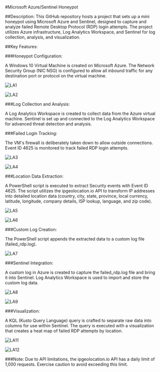#Microsoft Azure/Sentinel Honeypot

##Description:
This GitHub repository hosts a project that sets up a mini honeypot using Microsoft Azure and Sentinel, designed to capture and analyze failed Remote Desktop Protocol (RDP) login attempts. The project utilizes Azure infrastructure, Log Analytics Workspace, and Sentinel for log collection, analysis, and visualization.

##Key Features:

###Honeypot Configuration:

A Windows 10 Virtual Machine is created on Microsoft Azure.
The Network Security Group (NIC NSG) is configured to allow all inbound traffic for any destination port or protocol on the virtual machine.

![LA1](https://github.com/DrewCrouch1/Sentinel-Live-Attack-Lab/assets/158229796/051967e2-443a-41dc-9b27-ba4f60c694e3)

![LA2](https://github.com/DrewCrouch1/Sentinel-Live-Attack-Lab/assets/158229796/c0b86fb6-c0b2-49ac-a312-b64622a62795)


###Log Collection and Analysis:

A Log Analytics Workspace is created to collect data from the Azure virtual machine.
Sentinel is set up and connected to the Log Analytics Workspace for advanced threat detection and analysis.

###Failed Login Tracking:

The VM's firewall is deliberately taken down to allow outside connections.
Event ID 4625 is monitored to track failed RDP login attempts.

![LA3](https://github.com/DrewCrouch1/Sentinel-Live-Attack-Lab/assets/158229796/ab9c7eef-a75a-4a8a-b30c-6724221b2334)

![LA4](https://github.com/DrewCrouch1/Sentinel-Live-Attack-Lab/assets/158229796/67a6ec45-c4d9-4b0f-85c6-7b0f3e69f1a7)


###Location Data Extraction:

A PowerShell script is executed to extract Security events with Event ID 4625.
The script utilizes the ipgeolocation.io API to transform IP addresses into detailed location data (country, city, state, province, local currency, latitude, longitude, company details, ISP lookup, language, and zip code).

![LA5](https://github.com/DrewCrouch1/Sentinel-Live-Attack-Lab/assets/158229796/bdd35b85-7019-449d-920f-874b3b9f7689)

![LA6](https://github.com/DrewCrouch1/Sentinel-Live-Attack-Lab/assets/158229796/aa78f294-e7e5-4079-9a90-74962cdcbdbf)


###Custom Log Creation:

The PowerShell script appends the extracted data to a custom log file (failed_rdp.log).

![LA7](https://github.com/DrewCrouch1/Sentinel-Live-Attack-Lab/assets/158229796/26c15881-5008-432e-87e8-7a28d5222bf1)


###Sentinel Integration:

A custom log in Azure is created to capture the failed_rdp.log file and bring it into Sentinel.
Log Analytics Workspace is used to import and store the custom log data.

![LA8](https://github.com/DrewCrouch1/Sentinel-Live-Attack-Lab/assets/158229796/dde69d37-1d33-48ce-8a6d-71035736379f)

![LA9](https://github.com/DrewCrouch1/Sentinel-Live-Attack-Lab/assets/158229796/dc5864a0-d7f4-4894-a725-f54bf91adc1c)

###Visualization:

A KQL (Kusto Query Language) query is crafted to separate raw data into columns for use within Sentinel.
The query is executed with a visualization that creates a heat map of failed RDP attempts by location.

![LA11](https://github.com/DrewCrouch1/Sentinel-Live-Attack-Lab/assets/158229796/e630c8ed-4db6-4e23-b785-8c571f1f1cc6)

![LA12](https://github.com/DrewCrouch1/Sentinel-Live-Attack-Lab/assets/158229796/a7b66804-6e76-4b97-9dfc-f94c324c0a8c)


###Note:
Due to API limitations, the ipgeolocation.io API has a daily limit of 1,000 requests. Exercise caution to avoid exceeding this limit.


